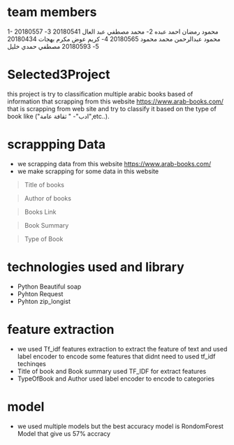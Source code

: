 # team members 
1- 20180557 محمود رمضان احمد عبده 
2- محمد مصطفي عبد العال 20180541 
3- محمود عبدالرحمن محمد محمود 20180565 
4- كريم عوض مكرم بهجات 20180434
5- 20180593 مصطفي حمدي خليل 
# Selected3Project
this project is try to classification multiple arabic books based of information that scrapping from this website https://www.arab-books.com/
that is scrapping from web site and try to classify it based on the type of book like ("ادب"- " ثقافة عامة",etc..).

# scrappping Data
*  we scrapping data from this website https://www.arab-books.com/ 
*  we make scrapping for some data in this website


> Title of books

> Author of books


> Books Link


> Book Summary 


> Type of Book 

# technologies used and library
- Python Beautiful soap
- Pyhton Request
- Pyhton zip_longist
 
 # feature extraction 
 - we used Tf_idf features extraction to extract the feature of text and used label encoder to encode some features that didnt need to used tf_idf techinqes
 - Title of book and Book summary used TF_IDF for extract features 
 - TypeOfBook and Author used label encoder to encode to categories 
 # model
 - we used multiple models but the best accuracy model is RondomForest Model that give us 57% accracy 


